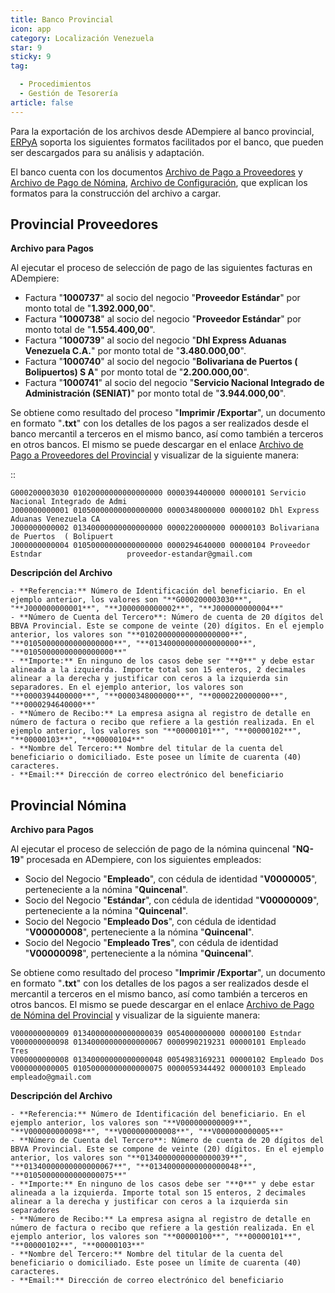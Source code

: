 ```yaml
---
title: Banco Provincial
icon: app
category: Localización Venezuela
star: 9
sticky: 9
tag:

  - Procedimientos
  - Gestión de Tesorería
article: false
---
```


Para la exportación de los archivos desde ADempiere al banco provincial, [ERPyA](http://erpya.com) soporta los siguientes formatos facilitados por el banco, que pueden ser descargados para su análisis y adaptación.

El banco cuenta con los documentos [Archivo de Pago a Proveedores](/assets/img/docs/lve/procedures/treasury-management/resources/upload-bank-statement-to-bank/provincial/DR_Abonos.pdf) y [Archivo de Pago de Nómina](/assets/img/docs/lve/procedures/treasury-management/resources/upload-bank-statement-to-bank/provincial/DR_Afiliacion_RRHH.pdf), [Archivo de Configuración](/assets/img/docs/lve/procedures/treasury-management/resources/upload-bank-statement-to-bank/provincial/provincial_conf.docx), que explican los formatos para la construcción del archivo a cargar.

**Provincial Proveedores**
--------------------------

**Archivo para Pagos**

Al ejecutar el proceso de selección de pago de las siguientes facturas en ADempiere:

- Factura "**1000737**" al socio del negocio "**Proveedor Estándar**" por monto total de "**1.392.000,00**".
- Factura "**1000738**" al socio del negocio "**Proveedor Estándar**" por monto total de "**1.554.400,00**".
- Factura "**1000739**" al socio del negocio "**Dhl Express Aduanas Venezuela C.A.**" por monto total de "**3.480.000,00**".
- Factura "**1000740**" al socio del negocio "**Bolivariana de Puertos  ( Bolipuertos)  S A**" por monto total de "**2.200.000,00**".
- Factura "**1000741**" al socio del negocio "**Servicio Nacional Integrado de Administración (SENIAT)**" por monto total de "**3.944.000,00**".

Se obtiene como resultado del proceso "**Imprimir /Exportar**", un documento en formato "**.txt**" con los detalles de los pagos a ser realizados desde el banco mercantil a terceros en el mismo banco, así como también a terceros en otros bancos. El mismo se puede descargar en el enlace [Archivo de Pago a Proveedores del Provincial](/assets/img/docs/lve/procedures/treasury-management/resources/upload-bank-statement-to-bank/provincial/Banco_Provincial__SA_Banco_Universal_10433.txt) y visualizar de la siguiente manera:

::

    G000200003030 01020000000000000000 0000394400000 00000101 Servicio Nacional Integrado de Admi                                    
    J000000000001 01050000000000000000 0000348000000 00000102 Dhl Express Aduanas Venezuela CA                                       
    J000000000002 01340000000000000000 0000220000000 00000103 Bolivariana de Puertos  ( Bolipuert                                    
    J000000000004 01050000000000000000 0000294640000 00000104 Proveedor Estndar                   proveedor-estandar@gmail.com       

**Descripción del Archivo**

    - **Referencia:** Número de Identificación del beneficiario. En el ejemplo anterior, los valores son "**G000200003030**", "**J000000000001**", "**J000000000002**", "**J000000000004**"
    - **Número de Cuenta del Tercero**: Número de cuenta de 20 dígitos del BBVA Provincial. Este se compone de veinte (20) dígitos. En el ejemplo anterior, los valores son "**01020000000000000000**", "**01050000000000000000**", "**01340000000000000000**", "**01050000000000000000**"
    - **Importe:** En ninguno de los casos debe ser "**0**" y debe estar alineada a la izquierda. Importe total son 15 enteros, 2 decimales alinear a la derecha y justificar con ceros a la izquierda sin separadores. En el ejemplo anterior, los valores son "**0000394400000**", "**0000348000000**", "**0000220000000**", "**0000294640000**"
    - **Número de Recibo:** La empresa asigna al registro de detalle en número de factura o recibo que refiere a la gestión realizada. En el ejemplo anterior, los valores son "**00000101**", "**00000102**", "**00000103**", "**00000104**"
    - **Nombre del Tercero:** Nombre del titular de la cuenta del beneficiario o domiciliado. Este posee un límite de cuarenta (40) caracteres.
    - **Email:** Dirección de correo electrónico del beneficiario

**Provincial Nómina**
---------------------

**Archivo para Pagos**

Al ejecutar el proceso de selección de pago de la nómina quincenal "**NQ-19**" procesada en ADempiere, con los siguientes empleados:

- Socio del Negocio "**Empleado**", con cédula de identidad "**V0000005**", perteneciente a la nómina "**Quincenal**".
- Socio del Negocio "**Estándar**", con cédula de identidad "**V00000009**", perteneciente a la nómina "**Quincenal**".
- Socio del Negocio "**Empleado Dos**", con cédula de identidad "**V00000008**", perteneciente a la nómina "**Quincenal**".
- Socio del Negocio "**Empleado Tres**", con cédula de identidad "**V00000098**", perteneciente a la nómina "**Quincenal**".

Se obtiene como resultado del proceso "**Imprimir /Exportar**", un documento en formato "**.txt**" con los detalles de los pagos a ser realizados desde el mercantil a terceros en el mismo banco, así como también a terceros en otros bancos. El mismo se puede descargar en el enlace [Archivo de Pago de Nómina del Provincial](/assets/img/docs/lve/procedures/treasury-management/resources/upload-bank-statement-to-bank/provincial/Banco_Provincial__SA_Banco_Universal_Transito_1545.txt) y visualizar de la siguiente manera:

    V000000000009 01340000000000000039 0054000000000 00000100 Estndar                                                                
    V000000000098 01340000000000000067 0000990219231 00000101 Empleado Tres                                                          
    V000000000008 01340000000000000048 0054983169231 00000102 Empleado Dos                                                           
    V000000000005 01050000000000000075 0000059344492 00000103 Empleado                            empleado@gmail.com                 

**Descripción del Archivo**

    - **Referencia:** Número de Identificación del beneficiario. En el ejemplo anterior, los valores son "**V000000000009**", "**V000000000098**", "**V000000000008**", "**V000000000005**"
    - **Número de Cuenta del Tercero**: Número de cuenta de 20 dígitos del BBVA Provincial. Este se compone de veinte (20) dígitos. En el ejemplo anterior, los valores son "**01340000000000000039**", "**01340000000000000067**", "**01340000000000000048**", "**01050000000000000075**"
    - **Importe:** En ninguno de los casos debe ser "**0**" y debe estar alineada a la izquierda. Importe total son 15 enteros, 2 decimales alinear a la derecha y justificar con ceros a la izquierda sin separadores
    - **Número de Recibo:** La empresa asigna al registro de detalle en número de factura o recibo que refiere a la gestión realizada. En el ejemplo anterior, los valores son "**00000100**", "**00000101**", "**00000102**", "**00000103**"
    - **Nombre del Tercero:** Nombre del titular de la cuenta del beneficiario o domiciliado. Este posee un límite de cuarenta (40) caracteres.
    - **Email:** Dirección de correo electrónico del beneficiario
